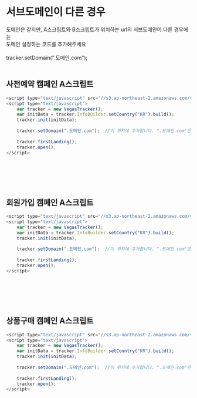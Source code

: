 # 서브도메인이 다른 경우

도메인은 같지만, A스크립트와 B스크립트가 위치하는 url의 서브도메인이 다른 경우에는
<br>
도메인 설정하는 코드를 추가해주세요
<br><br>
tracker.setDomain(".도메인.com"); 
<br><br>


## 사전예약 캠페인 A스크립트

```javascript
<script type="text/javascript" src="//s3.ap-northeast-2.amazonaws.com/vegas-kor-o/sdk/web/vegastracker.min.js"></script>
<script type="text/javascript">
    var tracker = new VegasTracker();
    var initData = tracker.InfoBuilder.setCountry("KR").build();
    tracker.init(initData);
    
    tracker.setDomain(".도메인.com");  //이 위치에 추가합니다. ".도메인.com"은 수정해서 사용합니다.
    
    tracker.firstLanding();
    tracker.open();
</script>
```
<br><br><br><br>

## 회원가입 캠페인 A스크립트

```javascript
<script type="text/javascript" src="//s3.ap-northeast-2.amazonaws.com/vegas-kor-o/sdk/web/vegastracker.min.js"></script>
<script type="text/javascript">
    var tracker = new VegasTracker();
    var initData = tracker.InfoBuilder.setCountry("KR").build();
    tracker.init(initData);
        
    tracker.setDomain(".도메인.com");  //이 위치에 추가합니다. ".도메인.com"은 수정해서 사용합니다.
    
    tracker.firstLanding();
    tracker.open();
</script>
```
<br><br><br><br>

## 상품구매 캠페인 A스크립트

```javascript
<script type="text/javascript" src="//s3.ap-northeast-2.amazonaws.com/vegas-kor-o/sdk/web/vegastracker.min.js"></script>
<script type="text/javascript">
    var tracker = new VegasTracker();
    var initData = tracker.InfoBuilder.setCountry("KR").build();
    tracker.init(initData);
        
    tracker.setDomain(".도메인.com");  //이 위치에 추가합니다. ".도메인.com"은 수정해서 사용합니다.
    
    tracker.firstLanding();
    tracker.open();
</script>
```
<br><br><br><br>
